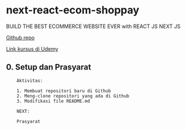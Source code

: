 # next-react-ecom-shoppay
BUILD THE BEST ECOMMERCE WEBSITE EVER with REACT JS NEXT JS

[Github repo](https://github.com/gurnitha/next-react-ecom-shoppay)

[Link kursus di Udemy](https://www.udemy.com/course/build-the-best-ecommerce-website-ever-with-react-js-next-js/)


## 0. Setup dan Prasyarat

        Aktivitas:

        1. Membuat repositori baru di Github
        2. Meng-clone repositori yang ada di Github
        3. Modifikasi file README.md 

        NEXT:

        Prasyarat

